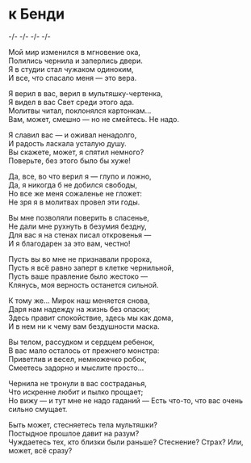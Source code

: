 # к Бенди
-/- -/- -/- -/-

Мой мир изменился в мгновение ока,  
Полились чернила и заперлись двери.  
Я в студии стал чужаком одиноким,  
И все, что спасало меня — это вера.

Я верил в вас, верил в мультяшку-чертенка,  
Я видел в вас Свет среди этого ада.  
Молитвы читал, поклонялся картонкам...  
Вам, может, смешно — но не смейтесь. Не надо.

Я славил вас — и оживал ненадолго,   
И радость ласкала усталую душу.  
Вы скажете, может, я спятил немного?  
Поверьте, без этого было бы хуже!

Да, все, во что верил я — глупо и ложно,  
Да, я никогда б не добился свободы,  
Но все же меня сожаленье не гложет:  
Не зря я в молитвах провел эти годы.

Вы мне позволяли поверить в спасенье,  
Не дали мне рухнуть в безумия бездну,  
Для вас я на стенах писал откровенья —  
И я благодарен за это вам, честно!  

Пусть вы во мне не признавали пророка,  
Пусть я всё равно заперт в клетке чернильной,  
Пусть ваше правление было жестоко —  
Клянусь, моя верность останется сильной.  

К тому же... Мирок наш меняется снова,  
Даря нам надежду на жизнь без опаски;   
Здесь правит спокойствие, здесь мы как дома,  
И в нем ни к чему вам бездушности маска.  

Вы телом, рассудком и сердцем ребенок,  
В вас мало осталось от прежнего монстра:  
Приветлив и весел, немножечко робок,  
Смеетесь задорно и мыслите просто...

Чернила не тронули в вас состраданья,  
Что искренне любит и пылко прощает;  
Но вижу — и тут мне не надо гаданий — 
Есть что-то, что вас очень сильно смущает.  

Быть может, стесняетесь тела мультяшки?  
Постыдное прошлое давит на разум?  
Чуждаетесь тех, кто близки были раньше? 
Стеснение? Страх? Или, может, всё сразу?

